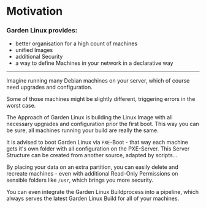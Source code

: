 # Motivation

<sep>

### Garden Linux provides:

- better organisation for a high count of machines
- unified Images
- additional Security
- a way to define Machines in your network in a declarative way

---

Imagine running many Debian machines on your server, which of course need upgrades and configuration.

Some of those machines might be slightly different, triggering errors in the worst case.

The Approach of Garden Linux is building the Linux Image with all necessary upgrades and configuration prior the first boot. This way you can be sure, all machines running your build are really the same.

It is advised to boot Garden Linux via `PXE`-Boot - that way each machine gets it's own folder with all configuration on the PXE-Server. This Server Structure can be created from another source, adapted by scripts...

By placing your data on an extra partition, you can easily delete and recreate machines - even with additional Read-Only Permissions on sensible folders like `/usr`, which brings you more security.

You can even integrate the Garden Linux Buildprocess into a pipeline, which always serves the latest Garden Linux Build for all of your machines.

<sep>
